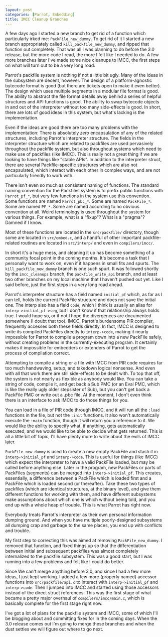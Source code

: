 ```yaml
---
layout: post
categories: [Parrot, Embedding]
title: IMCC Cleanup Branches
---
```


A few days ago I started a new branch to get rid of a function which
particularly irked me: `PackFile_new_dummy`. To get rid of it I started a new
branch appropriately called `kill_packfile_new_dummy`, and ripped that
function out completely. That was all I was planning to do before the 3.0
release, but the more code I read, the more I felt like I needed to do. A few
more branches later I've made some nice cleanups to IMCC, the first steps on
what will turn out to be a very long road.

Parrot's packfile system is nothing if not a little bit ugly. Many of the
ideas in the subsystem are decent, however. The design of a platform-agnostic
bytecode format is good (but there are tickets open to make it even better).
The design which uses multiple segments in a modular file format is good. The
ability to abstract the file format details away behind a series of helpful
structures and API functions is good. The ability to swap bytecode objects in
and out of the interpreter without too many side-effects is good. In short,
there are lots of good ideas in this system, but what's lacking is the
implementation.

Even if the ideas are good there are too many problems with the
implementation: There is absolutely *zero* encapsulation of any of the related
structures, including Parrot's interpreter structure. The fields in the
interpreter structure which are related to packfiles are used pervasively
throughout the packfile system, but also throughout systems which need to make
use of packfiles (like IMCC). This is really not a great thing if we are
looking to have things like "stable APIs". In addition to the interpreter
struct, there are several Packfile-specific structures which are also not
encapsulated, which interact with each other in complex ways, and are not
particularly friendly to work with.

There isn't even so much as consistent naming of functions. The standard
naming convention for the Packfiles system is to prefix public functions with
`Parrot_pf_*`, but very few functions in the system use this convention. Some
functions are named `Parrot_pbc_*`. Some are named `PackFile_*`. Some are
named `PF_*`. Some are named according to no obvious convention at all. Weird
terminology is used throughout the system for various things. For example,
what is a "fixup"? What is a "pragma"? Damned if I know.

Most of these functions are located in the `src/packfile/` directory, though
some are located in `src/embed.c`, and a handful of other important
packfile-related routines are located in `src/interp/` and even in
`compilers/imcc/`.

In short it's a huge mess, and cleaning it up has become something of a
community focal point in the coming months. It's become a task that I
personally want to work on, even if it happens in small fits and spurts. The
`kill_packfile_new_dummy` branch is one such spurt. It was followed shortly
by the `imcc_cleanups` branch, the `packfile_write_api` branch, and at least
two other branches on my local machine that I haven't pushed out yet. Like I
said before, just the first steps in a very long road ahead.

Parrot's interpreter structure has a field named `initial_pf` which, as far as
I can tell, holds the current PackFile structure and does not save the initial
one. The interp also has a field `code`, which I think is usually an alias for
`interp->initial_pf->seg`, but I don't know if that relationship always holds
true. I would hope so, or if not I hope the divergences are documented
somewhere (I doubt that too). IMCC, Parrot's burdensome PIR compiler,
frequently accesses both these fields directly. In fact, IMCC is designed to
write its compiled PackFiles directly to `interp->code`, making it nearly
impossible for Parrot to compile a program down into a new PackFile safely,
without creating problems in the currently-executing program. It certainly
makes it impossible for embedders or extenders of Parrot to get the process of
compilation correct.

Attempting to compile a string or a file with IMCC from PIR code requires far
too much handwaving, setup, and takedown logical nonsense. And even with all
that work there are still side-effects to be dealt with. To top that off, the
system is not nearly as flexible as anybody would like. You can take a string
of code, compile it, and get back a Sub PMC (or an Eval PMC, which is like the
really ugly older stepsister of Sub), but you can't get back a PackFile PMC or
write out a .pbc file. At the moment, I don't even think there is an interface
to ask IMCC to do those things for you.

You can load in a file of PIR code through IMCC, and it will run all the
`:load` functions in the file, but not the `:init` functions. It also won't
automatically execute the `:main` function, though it will return you a
reference to it. We would like the ability to specify what, if anything, gets
automatically executed, and we would like to be able to decide what gets
returned. This is all a little bit off topic, I'll have plenty more to write
about the evils of IMCC later.

`PackFile_new_dummy` is used to create a new empty PackFile and stash it in
`interp->initial_pf` and `interp->code`. This is useful for things (like IMCC)
which expect the interpreter to have a valid PackFile loaded, but may be
called before anything else. Later in the program, new PackFiles or parts of
PackFiles (segments) can be merged into `interp->initial_pf`. This creates,
essentially, a difference between a PackFile which is loaded first and a
PackFile which is loaded second (or thereafter). Take these two types of
packfiles (which are identical structures, at the binary level), and give them
different functions for working with them, and have different subsystems make
assumptions about which one is which without being told, and you end up with a
whole heap of trouble. This is what Parrot has right now.

Everybody treats Parrot's interpreter as their own personal information
dumping ground. And when you have multiple poorly-designed subsystems all
dumping crap and garbage to the same places, you end up with conflicts and
trouble.

My first step to correcting this was aimed at removing `PackFile_new_dummy`. I
removed that function, and fixed things up so that the differentiation between
initial and subsequent packfiles was almost completely internalized to the
packfile subsystem. This was a good start, but I was running into a few
problems and felt like I could do better.

Since We can't merge anything before 3.0, and since I had a few more ideas, I
just kept working. I added a few more (properly named) accessor functions into
`src/packfile/api.c` to interact with `interp->initial_pf` and `interp->code`.
Then I jumped into IMCC and started using those accessors instead of the
direct struct references. This was the first stage of what became a pretty
major overhaul of `compilers/imcc/main.c`, which is basically complete for the
first stage right now.

I've got a lot of plans for the packfile system and IMCC, some of which I'll
be blogging about and committing fixes for in the coming days. When the 3.0
release comes out I'm going to merge these branches and when the dust settles
we will figure out where to go next.
